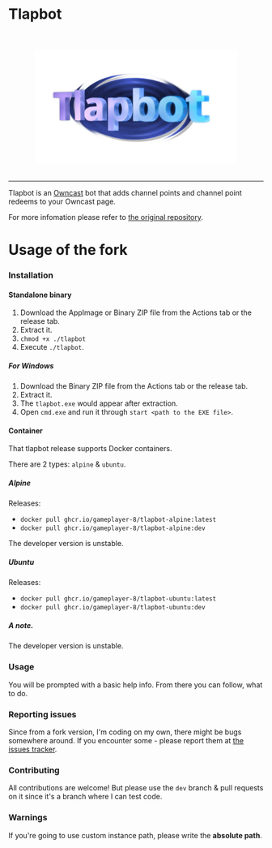 # Tlapbot

<p align="center" style="white-space: pre-line;">
  <a href="https://chimmie.k.vu/tlapbot">
    <img src="docs/tlapbot-splash-text.png" width="400" alt=":tlapbot-splash:">
  </a>
  <hr/>
</p>

Tlapbot is an [Owncast](https://owncast.online/) bot that adds channel points and
channel point redeems to your Owncast page.

For more infomation please refer to [the original repository](https://github.com/SleepyLili/tlapbot).

# Usage of the fork

### Installation

#### Standalone binary

1. Download the AppImage or Binary ZIP file from the Actions tab or the release tab.
2. Extract it.
3. `chmod +x ./tlapbot`
4. Execute `./tlapbot`.

##### For Windows

1. Download the Binary ZIP file from the Actions tab or the release tab.
2. Extract it.
3. The `tlapbot.exe` would appear after extraction.
4. Open `cmd.exe` and run it through `start <path to the EXE file>`.

#### Container

That tlapbot release supports Docker containers.

There are 2 types: `alpine` & `ubuntu`.

##### Alpine

Releases:
 - `docker pull ghcr.io/gameplayer-8/tlapbot-alpine:latest`
 - `docker pull ghcr.io/gameplayer-8/tlapbot-alpine:dev`

The developer version is unstable.

##### Ubuntu

Releases:
 - `docker pull ghcr.io/gameplayer-8/tlapbot-ubuntu:latest`
 - `docker pull ghcr.io/gameplayer-8/tlapbot-ubuntu:dev`

##### A note.

The developer version is unstable.

### Usage

You will be prompted with a basic help info. From there you can follow, what to do.

### Reporting issues

Since from a fork version, I'm coding on my own, there might be bugs somewhere around.
If you encounter some - please report them at [the issues tracker](https://github.com/GamePlayer-8/tlapbot/issues).

### Contributing

All contributions are welcome! But please use the `dev` branch & pull requests on it since it's a branch where
I can test code.

### Warnings

If you're going to use custom instance path, please write the **absolute path**.
